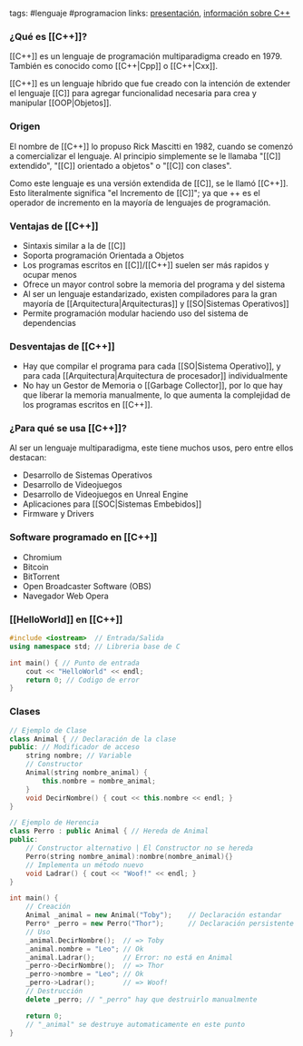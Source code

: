 tags: #lenguaje #programacion
links: [presentación](https://docs.google.com/presentation/d/e/2PACX-1vTkpmUXkJd9HnyyKq6PnIQuohJGnz-ZIR-nXOseRJuAShtTMJoiZiDeAJhwLPWGQOKYiF0hbO0574ni/pub?start=false&loop=false&delayms=20000), [información sobre C++](https://www.zator.com/Cpp/E4_11_2d.htm)

### ¿Qué es [[C++]]?
[[C++]] es un lenguaje de programación multiparadigma creado en 1979. 
También es conocido como [[C++|Cpp]] o [[C++|Cxx]].

[[C++]] es un lenguaje híbrido que fue creado con la intención de extender el lenguaje [[C]] para agregar funcionalidad necesaria para crea y manipular [[OOP|Objetos]].

### Origen
El nombre de [[C++]] lo propuso Rick Mascitti en 1982, cuando se comenzó a comercializar el lenguaje. Al principio simplemente se le llamaba "[[C]] extendido", "[[C]] orientado a objetos" o "[[C]] con clases".

Como este lenguaje es una versión extendida de [[C]], se le llamó [[C++]].
Esto literalmente significa "el Incremento de [[C]]"; ya que ++ es el operador de incremento en la mayoría de lenguajes de programación.

### Ventajas de [[C++]]
- Sintaxis similar a la de [[C]]
- Soporta programación Orientada a Objetos
- Los programas escritos en [[C]]/[[C++]] suelen ser más rapidos y ocupar menos
- Ofrece un mayor control sobre la memoria del programa y del sistema 
- Al ser un lenguaje estandarizado, existen compiladores para la gran mayoría de [[Arquitectura|Arquitecturas]] y [[SO|Sistemas Operativos]]
- Permite programación modular haciendo uso del sistema de dependencias

### Desventajas de [[C++]]
- Hay que compilar el programa para cada [[SO|Sistema Operativo]], y para cada [[Arquitectura|Arquitectura de procesador]] individualmente
- No hay un Gestor de Memoria o [[Garbage Collector]], por lo que hay que liberar la memoria manualmente, lo que aumenta la complejidad de los programas escritos en [[C++]].


### ¿Para qué se usa [[C++]]?
Al ser un lenguaje multiparadigma, este tiene muchos usos, pero entre ellos destacan:
- Desarrollo de Sistemas Operativos
- Desarrollo de Videojuegos
- Desarrollo de Videojuegos en Unreal Engine
- Aplicaciones para [[SOC|Sistemas Embebidos]]
- Firmware y Drivers

### Software programado en [[C++]]
-   Chromium
-   Bitcoin
-   BitTorrent
-   Open Broadcaster Software (OBS)
-   Navegador Web Opera

### [[HelloWorld]] en [[C++]]
```cpp
#include <iostream>  // Entrada/Salida
using namespace std; // Libreria base de C

int main() { // Punto de entrada
	cout << "HelloWorld" << endl; 
	return 0; // Codigo de error
}
```

### Clases
```cpp
// Ejemplo de Clase
class Animal { // Declaración de la clase
public: // Modificador de acceso
	string nombre; // Variable
	// Constructor
	Animal(string nombre_animal) {
		this.nombre = nombre_animal;
	}
	void DecirNombre() { cout << this.nombre << endl; }
}
```

```cpp
// Ejemplo de Herencia
class Perro : public Animal { // Hereda de Animal
public:
	// Constructor alternativo | El Constructor no se hereda
	Perro(string nombre_animal):nombre(nombre_animal){}
	// Implementa un método nuevo
	void Ladrar() { cout << "Woof!" << endl; }
}
```

```cpp
int main() {
	// Creación
	Animal _animal = new Animal("Toby");	// Declaración estandar
	Perro* _perro = new Perro("Thor");		// Declaración persistente
	// Uso
	_animal.DecirNombre();	// => Toby
	_animal.nombre = "Leo"; // Ok
	_animal.Ladrar();		// Error: no está en Animal
	_perro->DecirNombre();	// => Thor
	_perro->nombre = "Leo"; // Ok
	_perro->Ladrar();		// => Woof!
	// Destrucción
	delete _perro; // "_perro" hay que destruirlo manualmente

	return 0;
	// "_animal" se destruye automaticamente en este punto
}	
```